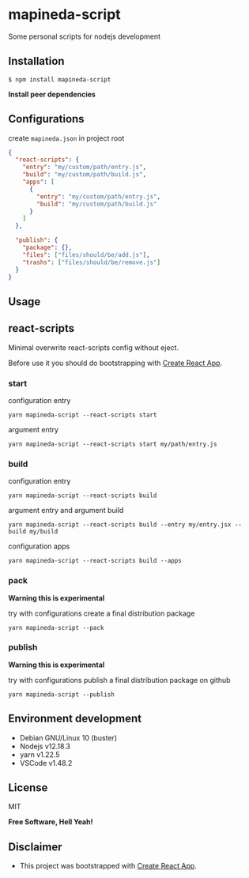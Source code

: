 # mapineda-script

Some personal scripts for nodejs development

## Installation

`$ npm install mapineda-script`

**Install peer dependencies**

## Configurations

create `mapineda.json` in project root

```json
{
  "react-scripts": {
    "entry": "my/custom/path/entry.js",
    "build": "my/custom/path/build.js",
    "apps": [
      {
        "entry": "my/custom/path/entry.js",
        "build": "my/custom/path/build.js"
      }
    ]
  },

  "publish": {
    "package": {},
    "files": ["files/should/be/add.js"],
    "trashs": ["files/should/be/remove.js"]
  }
}
```

## Usage

## react-scripts

Minimal overwrite react-scripts config without eject.

Before use it you should do bootstrapping with [Create React App](https://github.com/facebook/create-react-app).

### start

configuration entry

```shell
yarn mapineda-script --react-scripts start
```

argument entry

```shell
yarn mapineda-script --react-scripts start my/path/entry.js
```

### build

configuration entry

```shell
yarn mapineda-script --react-scripts build
```

argument entry and argument build

```shell
yarn mapineda-script --react-scripts build --entry my/entry.jsx --build my/build
```

configuration apps

```shell
yarn mapineda-script --react-scripts build --apps
```

### pack

**Warning this is experimental**

try with configurations create a final distribution package

```shell
yarn mapineda-script --pack
```

### publish

**Warning this is experimental**

try with configurations publish a final distribution package on github

```shell
yarn mapineda-script --publish
```

## Environment development

- Debian GNU/Linux 10 (buster)
- Nodejs v12.18.3
- yarn v1.22.5
- VSCode v1.48.2

## License

MIT

**Free Software, Hell Yeah!**

## Disclaimer

- This project was bootstrapped with [Create React App](https://github.com/facebook/create-react-app).
